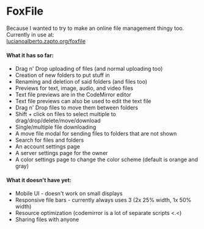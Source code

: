 # FoxFile
Because I wanted to try to make an online file management thingy too.
Currently in use at:  
[lucianoalberto.zapto.org/foxfile](http://lucianoalberto.zapto.org/foxfile)

#### What it has so far:  
- Drag n' Drop uploading of files (and normal uploading too)  
- Creation of new folders to put stuff in
- Renaming and deletion of said folders (and files too)
- Previews for text, image, audio, and video files
- Text file previews are in the CodeMirror editor
- Text file previews can also be used to edit the text file
- Drag n' Drop files to move them between folders
- Shift + click on files to select multiple to drag/drop/delete/move/download
- Single/multiple file downloading
- A move file modal for sending files to folders that are not shown
- Search for files and folders
- An account settings page
- A server settings page for the owner
- A color settings page to change the color scheme (default is orange and gray)

#### What it doesn't have yet:
- Mobile UI - doesn't work on small displays
- Responsive file bars - currently always uses 3 (2x 25% width, 1x 50% width)
- Resource optimization (codemirror is a lot of separate scripts <.<)
- Sharing files with anyone
